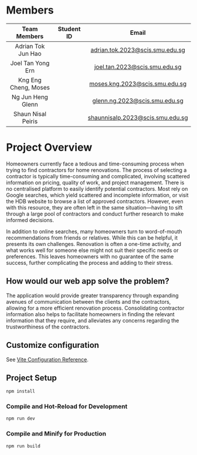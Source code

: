 
# Members
| Team Members         | Student ID | Email                            |
| :------------------: | :--------: | :------------------------------: |
| Adrian Tok Jun Hao   |            | adrian.tok.2023@scis.smu.edu.sg  | 
| Joel Tan Yong Ern    |            | joel.tan.2023@scis.smu.edu.sg    | 
| Kng Eng Cheng, Moses |            | moses.kng.2023@scis.smu.edu.sg   | 
| Ng Jun Heng Glenn    |    | glenn.ng.2023@scis.smu.edu.sg    | 
| Shaun Nisal Peiris   |            | shaunnisalp.2023@scis.smu.edu.sg | 

# Project Overview

Homeowners currently face a tedious and time-consuming process when trying to find contractors for home renovations. The process of selecting a contractor is typically time-consuming and complicated, involving scattered information on pricing, quality of work, and project management. There is no centralised platform to easily identify potential contractors. Most rely on Google searches, which yield scattered and incomplete information, or visit the HDB website to browse a list of approved contractors. However, even with this resource, they are often left in the same situation—having to sift through a large pool of contractors and conduct further research to make informed decisions.

In addition to online searches, many homeowners turn to word-of-mouth recommendations from friends or relatives. While this can be helpful, it presents its own challenges. Renovation is often a one-time activity, and what works well for someone else might not suit their specific needs or preferences. This leaves homeowners with no guarantee of the same success, further complicating the process and adding to their stress.

## How would our web app solve the problem?
The application would provide greater transparency through expanding avenues of communication between the clients and the contractors, allowing for a more efficient renovation process. Consolidating contractor information also helps to facilitate homeowners in finding the relevant information that they require, and alleviates any concerns regarding the trustworthiness of the contractors. 


## Customize configuration

See [Vite Configuration Reference](https://vite.dev/config/).

## Project Setup

```sh
npm install
```

### Compile and Hot-Reload for Development

```sh
npm run dev
```

### Compile and Minify for Production

```sh
npm run build
```